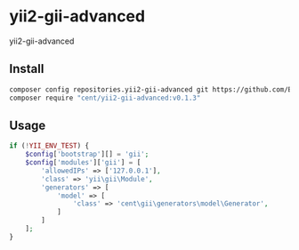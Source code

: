 # yii2-gii-advanced
yii2-gii-advanced


## Install

```sh
composer config repositories.yii2-gii-advanced git https://github.com/EvgeniyBlinov/yii2-gii-advanced
composer require "cent/yii2-gii-advanced:v0.1.3"
```

## Usage

```php
if (!YII_ENV_TEST) {
    $config['bootstrap'][] = 'gii';
    $config['modules']['gii'] = [
        'allowedIPs' => ['127.0.0.1'],
        'class' => 'yii\gii\Module',
        'generators' => [
            'model' => [
                'class' => 'cent\gii\generators\model\Generator',
            ]
        ]
    ];
}
```
